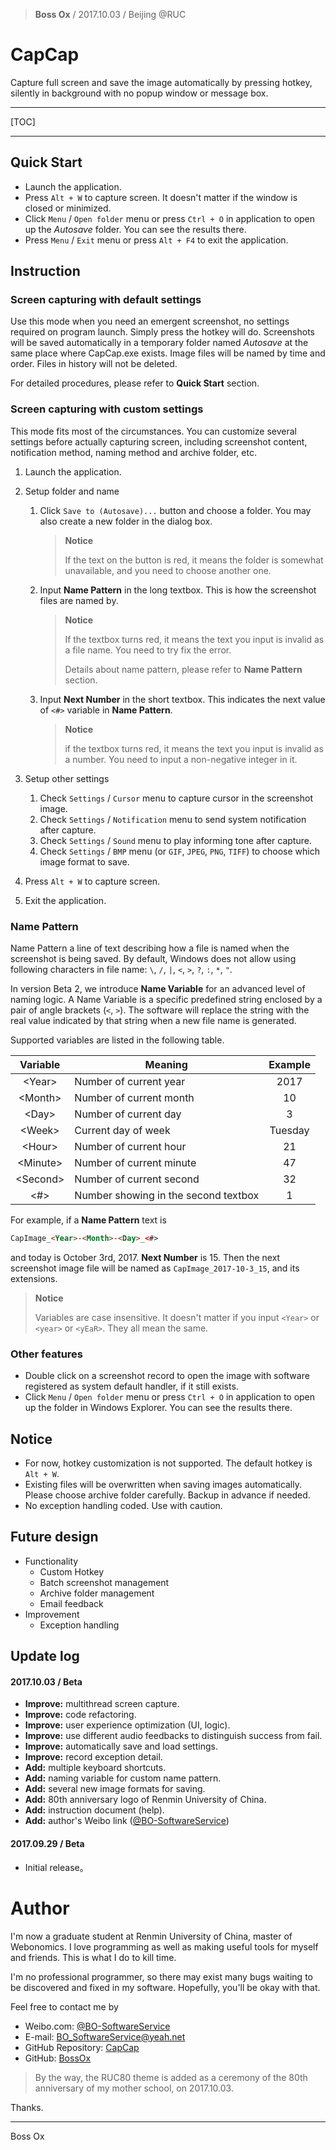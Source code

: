 > **Boss Ox** / 2017.10.03  / Beijing @RUC

# CapCap

Capture full screen and save the image automatically by pressing hotkey, silently in background with no popup window or message box.



---

[TOC]

---

## Quick Start

- Launch the application.
- Press `Alt + W` to capture screen. It doesn't matter if the window is closed or minimized.
- Click `Menu` / `Open folder` menu or press `Ctrl + O` in application to open up the *Autosave* folder. You can see the results there.
- Press `Menu` / `Exit`  menu or press `Alt + F4` to exit the application.

## Instruction

### Screen capturing with default settings

Use this mode when you need an emergent screenshot, no settings required on program launch. Simply press the hotkey will do. Screenshots will be saved automatically in a temporary folder named *Autosave* at the same place where CapCap.exe exists. Image files will be named by time and order. Files in history will not be deleted.

For detailed procedures, please refer to **Quick Start** section.

### Screen capturing with custom settings

This mode fits most of the circumstances. You can customize several settings before actually capturing screen, including screenshot content, notification method, naming method and archive folder, etc.

1. Launch the application.

2. Setup folder and name

   1. Click `Save to (Autosave)...` button and choose a folder. You may also create a new folder in the dialog box. 

      > **Notice**
      >
      > If the text on the button is red, it means the folder is somewhat unavailable, and you need to choose another one.

   2. Input **Name Pattern** in the long textbox. This is how the screenshot files are named by.

      > **Notice**
      >
      > If the textbox turns red, it means the text you input is invalid as a file name. You need to try fix the error.
      >
      > Details about name pattern, please refer to **Name Pattern** section.

   3. Input **Next Number** in the short textbox. This indicates the next value of `<#>` variable in **Name Pattern**.

      > **Notice**
      >
      > if the textbox turns red, it means the text you input is invalid as a number. You need to input a non-negative integer in it.

3. Setup other settings

   1. Check `Settings` / `Cursor` menu to capture cursor in the screenshot image.
   2. Check `Settings` / `Notification` menu to send system notification after capture.
   3. Check `Settings` / `Sound` menu to play informing tone after capture.
   4. Check `Settings` / `BMP` menu (or `GIF`, `JPEG`, `PNG`, `TIFF`) to choose which image format to save.

4. Press `Alt + W` to capture screen.

5. Exit the application.

### Name Pattern

Name Pattern a line of text describing how a file is named when the screenshot is being saved. By default, Windows does not allow using following characters in file name: `\`, `/`, `|`, `<`, `>`, `?`, `:`, `*`, `"`.

In version Beta 2, we introduce **Name Variable** for an advanced level of naming logic. A Name Variable is a specific predefined string enclosed by a pair of angle brackets (`<`, `>`). The software will replace the string with the real value indicated by that string when a new file name is generated.

Supported variables are listed in the following table.

|  Variable  | Meaning                              | Example |
| :--------: | ------------------------------------ | :-----: |
|  \<Year\>  | Number of current year               |  2017   |
| \<Month\>  | Number of current month              |   10    |
|  \<Day\>   | Number of current day                |    3    |
|  \<Week\>  | Current day of week                  | Tuesday |
|  \<Hour\>  | Number of current hour               |   21    |
| \<Minute\> | Number of current minute             |   47    |
| \<Second\> | Number of current second             |   32    |
|   \<#\>    | Number showing in the second textbox |    1    |

For example, if a **Name Pattern** text is

```html
CapImage_<Year>-<Month>-<Day>_<#>
```

and today is October 3rd, 2017. **Next Number** is 15. Then the next screenshot image file will be named as `CapImage_2017-10-3_15`, and its extensions.

> **Notice**
>
> Variables are case insensitive. It doesn't matter if you input `<Year>` or `<year>` or `<yEaR>`. They all mean the same.

### Other features

- Double click on a screenshot record to open the image with software registered as system default handler, if it still exists.
- Click `Menu` / `Open folder` menu or press `Ctrl + O` in application to open up the folder in Windows Explorer. You can see the results there.

## Notice

- For now, hotkey customization is not supported. The default hotkey is `Alt + W`.
- Existing files will be overwritten when saving images automatically. Please choose archive folder carefully. Backup in advance if needed.
- No exception handling coded. Use with caution.

## Future design

- Functionality
  - Custom Hotkey
  - Batch screenshot management
  - Archive folder management
  - Email feedback
- Improvement
  - Exception handling

## Update log

#### 2017.10.03 / Beta

- **Improve:** multithread screen capture.
- **Improve:** code refactoring.
- **Improve:** user experience optimization (UI, logic).
- **Improve:** use different audio feedbacks to distinguish success from fail.
- **Improve:** automatically save and load settings.
- **Improve:** record exception detail.
- **Add:** multiple keyboard shortcuts.
- **Add:** naming variable for custom name pattern.
- **Add:** several new image formats for saving.
- **Add:** 80th anniversary logo of Renmin University of China.
- **Add:** instruction document (help).
- **Add:** author's Weibo link ([@BO-SoftwareService](http://weibo.com/bosoftwareservice))

#### 2017.09.29 / Beta

- Initial release。

# Author

I'm now a graduate student at Renmin University of China, master of Webonomics. I love programming as well as making useful tools for myself and friends. This is what I do to kill time.

I'm no professional programmer, so there may exist many bugs waiting to be discovered and fixed in my software. Hopefully, you'll be okay with that.

Feel free to contact me by

- Weibo.com: [@BO-SoftwareService](Http://weibo.com/bosoftwareservice)
- E-mail: [BO_SoftwareService@yeah.net](mailto://bo_softwareservice@yeah.net)
- GitHub Repository: [CapCap](http://github.com/bossox/capcap)
- GitHub: [BossOx](http://github.com/bossox)

> By the way, the RUC80 theme is added as a ceremony of the 80th anniversary of my mother school, on 2017.10.03.

Thanks.

---

Boss Ox